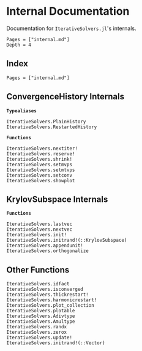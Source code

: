 # Internal Documentation

Documentation for `IterativeSolvers.jl`'s internals.

```@contents
Pages = ["internal.md"]
Depth = 4
```

## Index

```@index
Pages = ["internal.md"]
```

## ConvergenceHistory Internals

**`Typealiases`**

```@docs
IterativeSolvers.PlainHistory
IterativeSolvers.RestartedHistory
```

**`Functions`**

```@docs
IterativeSolvers.nextiter!
IterativeSolvers.reserve!
IterativeSolvers.shrink!
IterativeSolvers.setmvps
IterativeSolvers.setmtvps
IterativeSolvers.setconv
IterativeSolvers.showplot
```

## KrylovSubspace Internals

**`Functions`**

```@docs
IterativeSolvers.lastvec
IterativeSolvers.nextvec
IterativeSolvers.init!
IterativeSolvers.initrand!(::KrylovSubspace)
IterativeSolvers.appendunit!
IterativeSolvers.orthogonalize
```

## Other Functions


```@docs
IterativeSolvers.idfact
IterativeSolvers.isconverged
IterativeSolvers.thickrestart!
IterativeSolvers.harmonicrestart!
IterativeSolvers.plot_collection
IterativeSolvers.plotable
IterativeSolvers.Adivtype
IterativeSolvers.Amultype
IterativeSolvers.randx
IterativeSolvers.zerox
IterativeSolvers.update!
IterativeSolvers.initrand!(::Vector)
```
